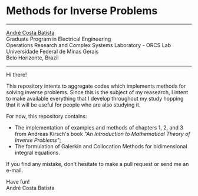 # Methods for Inverse Problems

***

[André Costa Batista](mailto:andre-costa@ufmg.br)  
Graduate Program in Electrical Engineering  
Operations Research and Complex Systems Laboratory - ORCS Lab  
Universidade Federal de Minas Gerais  
Belo Horizonte, Brazil  

***

Hi there!  

This repository intents to aggregate codes which implements methods for solving inverse problems. Since this is the subject of my reasearch, I intent to make available everything that I develop throughout my study hopping that it will be useful for people who are also studying it.  

For now, this repository contains:  

- The implementation of examples and methods of chapters 1, 2, and 3 from Andreas Kirsch's book _"An Introduction to Mathematical Theory of Inverse Problems"_;  
- The formulation of Galerkin and Collocation Methods for bidimensional integral equations.  

If you find any mistake, don't hesitate to make a pull request or send me an e-mail.  

Have fun!  
André Costa Batista
